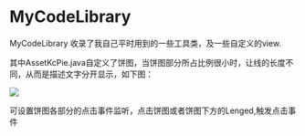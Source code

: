 # MyCodeLibrary
MyCodeLibrary 收录了我自己平时用到的一些工具类，及一些自定义的view.

其中AssetKcPie.java自定义了饼图，当饼图部分所占比例很小时，让线的长度不同，从而是描述文字分开显示，如下图：

![](https://github.com/karoline97/MyCodeLibrary/raw/master/images/00.png)

可设置饼图各部分的点击事件监听，点击饼图或者饼图下方的Lenged,触发点击事件
